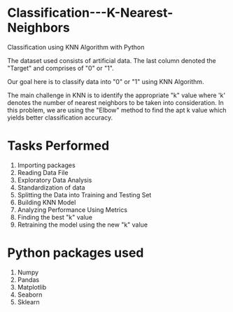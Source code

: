 # Classification---K-Nearest-Neighbors
Classification using KNN Algorithm with Python

The dataset used consists of artificial data. The last column denoted the "Target" and comprises of "0" or "1".

Our goal here is to classify data into "0" or "1" using KNN Algorithm.

The main challenge in KNN is to identify the appropriate "k" value where 'k' denotes the number of nearest neighbors to be taken into consideration. 
In this problem, we are using the "Elbow" method to find the apt k value which yields better classification accuracy.

# Tasks Performed
1. Importing packages
2. Reading Data File
3. Exploratory Data Analysis
4. Standardization of data
5. Splitting the Data into Training and Testing Set
6. Building KNN Model
7. Analyzing Performance Using Metrics
8. Finding the best "k" value
9. Retraining the model using the new "k" value

# Python packages used
1. Numpy
2. Pandas
3. Matplotlib
4. Seaborn
5. Sklearn
